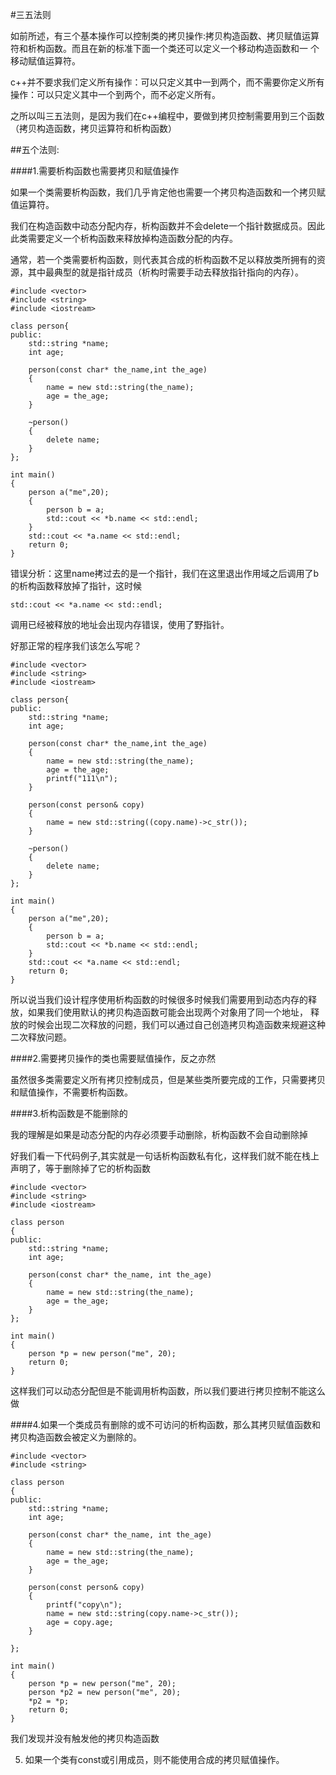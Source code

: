 #三五法则


如前所述，有三个基本操作可以控制类的拷贝操作:拷贝构造函数、拷贝赋值运算符和析构函数。而且在新的标准下面一个类还可以定义一个移动构造函数和一
个移动赋值运算符。

c++并不要求我们定义所有操作：可以只定义其中一到两个，而不需要你定义所有操作：可以只定义其中一个到两个，而不必定义所有。

之所以叫三五法则，是因为我们在c++编程中，要做到拷贝控制需要用到三个函数（拷贝构造函数，拷贝运算符和析构函数）

##五个法则:

####1.需要析构函数也需要拷贝和赋值操作

如果一个类需要析构函数，我们几乎肯定他也需要一个拷贝构造函数和一个拷贝赋值运算符。

我们在构造函数中动态分配内存，析构函数并不会delete一个指针数据成员。因此此类需要定义一个析构函数来释放掉构造函数分配的内存。

通常，若一个类需要析构函数，则代表其合成的析构函数不足以释放类所拥有的资源，其中最典型的就是指针成员（析构时需要手动去释放指针指向的内存）。

```
#include <vector>
#include <string>
#include <iostream>

class person{
public:
    std::string *name;
    int age;

    person(const char* the_name,int the_age)
    {
        name = new std::string(the_name);
        age = the_age;
    }

    ~person()
    {
        delete name;
    }
};

int main()
{
    person a("me",20);
    {
        person b = a;
        std::cout << *b.name << std::endl;
    }
    std::cout << *a.name << std::endl;
    return 0;
}
```

错误分析：这里name拷过去的是一个指针，我们在这里退出作用域之后调用了b的析构函数释放掉了指针，这时候
```
std::cout << *a.name << std::endl;
```
调用已经被释放的地址会出现内存错误，使用了野指针。

好那正常的程序我们该怎么写呢？
```
#include <vector>
#include <string>
#include <iostream>

class person{
public:
    std::string *name;
    int age;

    person(const char* the_name,int the_age)
    {
        name = new std::string(the_name);
        age = the_age;
        printf("111\n");
    }

    person(const person& copy)
    {
        name = new std::string((copy.name)->c_str());
    }

    ~person()
    {
        delete name;
    }
};

int main()
{
    person a("me",20);
    {
        person b = a;
        std::cout << *b.name << std::endl;
    }
    std::cout << *a.name << std::endl;
    return 0;
}
```

所以说当我们设计程序使用析构函数的时候很多时候我们需要用到动态内存的释放，如果我们使用默认的拷贝构造函数可能会出现两个对象用了同一个地址，
释放的时候会出现二次释放的问题，我们可以通过自己创造拷贝构造函数来规避这种二次释放问题。

####2.需要拷贝操作的类也需要赋值操作，反之亦然

虽然很多类需要定义所有拷贝控制成员，但是某些类所要完成的工作，只需要拷贝和赋值操作，不需要析构函数。

####3.析构函数是不能删除的

我的理解是如果是动态分配的内存必须要手动删除，析构函数不会自动删除掉

好我们看一下代码例子,其实就是一句话析构函数私有化，这样我们就不能在栈上声明了，等于删除掉了它的析构函数

```
#include <vector>
#include <string>
#include <iostream>

class person
{
public:
    std::string *name;
    int age;

    person(const char* the_name, int the_age)
    {
        name = new std::string(the_name);
        age = the_age;
    }
};

int main()
{
    person *p = new person("me", 20);
    return 0;
}
```

这样我们可以动态分配但是不能调用析构函数，所以我们要进行拷贝控制不能这么做

####4.如果一个类成员有删除的或不可访问的析构函数，那么其拷贝赋值函数和拷贝构造函数会被定义为删除的。

```
#include <vector>
#include <string>

class person
{
public:
    std::string *name;
    int age;

    person(const char* the_name, int the_age)
    {
        name = new std::string(the_name);
        age = the_age;
    }

    person(const person& copy)
    {
        printf("copy\n");
        name = new std::string(copy.name->c_str());
        age = copy.age;
    }

};

int main()
{
    person *p = new person("me", 20);
    person *p2 = new person("me", 20);
    *p2 = *p;
    return 0;
}
```

我们发现并没有触发他的拷贝构造函数

5. 如果一个类有const或引用成员，则不能使用合成的拷贝赋值操作。
